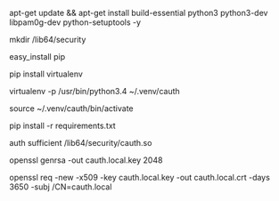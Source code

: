 
apt-get update && apt-get install build-essential python3 python3-dev libpam0g-dev python-setuptools -y

mkdir /lib64/security

easy_install pip

pip install virtualenv

virtualenv -p /usr/bin/python3.4 ~/.venv/cauth

source ~/.venv/cauth/bin/activate

pip install -r requirements.txt

auth sufficient /lib64/security/cauth.so

openssl genrsa -out cauth.local.key 2048

openssl req -new -x509 -key cauth.local.key -out cauth.local.crt -days 3650 -subj /CN=cauth.local